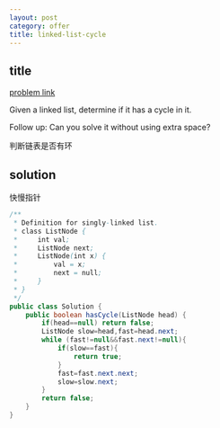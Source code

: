 ```yaml
---
layout: post
category: offer
title: linked-list-cycle
---
```


## title
[problem link](https://www.nowcoder.com/practice/650474f313294468a4ded3ce0f7898b9?tpId=46&tqId=29039&rp=1&ru=%2Fta%2Fleetcode&qru=%2Fta%2Fleetcode%2Fquestion-ranking&tPage=1)

Given a linked list, determine if it has a cycle in it.

Follow up:
Can you solve it without using extra space?

判断链表是否有环

## solution
快慢指针

```java
/**
 * Definition for singly-linked list.
 * class ListNode {
 *     int val;
 *     ListNode next;
 *     ListNode(int x) {
 *         val = x;
 *         next = null;
 *     }
 * }
 */
public class Solution {
    public boolean hasCycle(ListNode head) {
        if(head==null) return false;
        ListNode slow=head,fast=head.next;
        while (fast!=null&&fast.next!=null){
            if(slow==fast){
                return true;
            }
            fast=fast.next.next;
            slow=slow.next;
        }
        return false;
    }
}

```